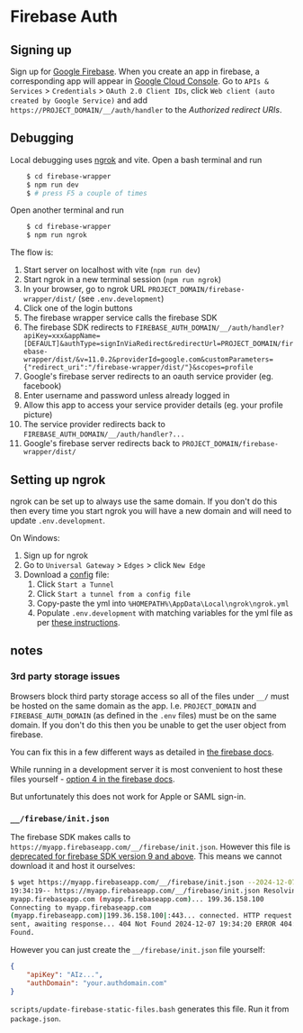 # Firebase Auth

## Signing up

Sign up for [Google Firebase](https://console.firebase.google.com). When you
create an app in firebase, a corresponding app will appear in
[Google Cloud Console](https://console.cloud.google.com). Go to
`APIs & Services` > `Credentials` > `OAuth 2.0 Client IDs`, click
`Web client (auto created by Google Service)` and add
`https://PROJECT_DOMAIN/__/auth/handler` to the _Authorized redirect URIs_.

## Debugging

Local debugging uses [ngrok](https://ngrok.com) and vite. Open a bash terminal
and run

```bash
    $ cd firebase-wrapper
    $ npm run dev
    $ # press F5 a couple of times
```

Open another terminal and run

```bash
    $ cd firebase-wrapper
    $ npm run ngrok
```

The flow is:

1. Start server on localhost with vite (`npm run dev`)
1. Start ngrok in a new terminal session (`npm run ngrok`)
1. In your browser, go to ngrok URL `PROJECT_DOMAIN/firebase-wrapper/dist/` (see
   `.env.development`)
1. Click one of the login buttons
1. The firebase wrapper service calls the firebase SDK
1. The firebase SDK redirects to
   `FIREBASE_AUTH_DOMAIN/__/auth/handler?apiKey=xxx&appName=[DEFAULT]&authType=signInViaRedirect&redirectUrl=PROJECT_DOMAIN/firebase-wrapper/dist/&v=11.0.2&providerId=google.com&customParameters={"redirect_uri":"/firebase-wrapper/dist/"}&scopes=profile`
1. Google's firebase server redirects to an oauth service provider (eg.
   facebook)
1. Enter username and password unless already logged in
1. Allow this app to access your service provider details (eg. your profile
   picture)
1. The service provider redirects back to
   `FIREBASE_AUTH_DOMAIN/__/auth/handler?...`
1. Google's firebase server redirects back to
   `PROJECT_DOMAIN/firebase-wrapper/dist/`

## Setting up ngrok

ngrok can be set up to always use the same domain. If you don't do this then
every time you start ngrok you will have a new domain and will need to update
`.env.development`.

On Windows:

1. Sign up for ngrok
1. Go to `Universal Gateway` > `Edges` > click `New Edge`
1. Download a [config](https://ngrok.com/docs/agent/config/) file:
    1. Click `Start a Tunnel`
    1. Click `Start a tunnel from a config file`
    1. Copy-paste the yml into `%HOMEPATH%\AppData\Local\ngrok\ngrok.yml`
    1. Populate `.env.development` with matching variables for the yml file as
       per [these instructions](/firebase-wrapper/docs/ngrok.example.yml).

## notes

### 3rd party storage issues

Browsers block third party storage access so all of the files under `__/` must
be hosted on the same domain as the app. I.e. `PROJECT_DOMAIN` and
`FIREBASE_AUTH_DOMAIN` (as defined in the `.env` files) must be on the same
domain. If you don't do this then you be unable to get the user object from
firebase.

You can fix this in a few different ways as detailed in
[the firebase docs](https://firebase.google.com/docs/auth/web/redirect-best-practices).

While running in a development server it is most convenient to host these files
yourself -
[option 4 in the firebase docs](https://firebase.google.com/docs/auth/web/redirect-best-practices#self-host-helper-code).

But unfortunately this does not work for Apple or SAML sign-in.

### `__/firebase/init.json`

The firebase SDK makes calls to
`https://myapp.firebaseapp.com/__/firebase/init.json`. However this file is
[deprecated for firebase SDK version 9 and above](https://stackoverflow.com/questions/78163133).
This means we cannot download it and host it ourselves:

```bash
$ wget https://myapp.firebaseapp.com/__/firebase/init.json --2024-12-07
19:34:19-- https://myapp.firebaseapp.com/__/firebase/init.json Resolving
myapp.firebaseapp.com (myapp.firebaseapp.com)... 199.36.158.100
Connecting to myapp.firebaseapp.com
(myapp.firebaseapp.com)|199.36.158.100|:443... connected. HTTP request
sent, awaiting response... 404 Not Found 2024-12-07 19:34:20 ERROR 404: Not
Found.
```

However you can just create the `__/firebase/init.json` file yourself:

```json
{
    "apiKey": "AIz...",
    "authDomain": "your.authdomain.com"
}
```

`scripts/update-firebase-static-files.bash` generates this file. Run it from
`package.json`.
